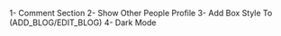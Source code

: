 1- Comment Section
2- Show Other People Profile
3- Add Box Style To (ADD_BLOG/EDIT_BLOG)
4- Dark Mode
